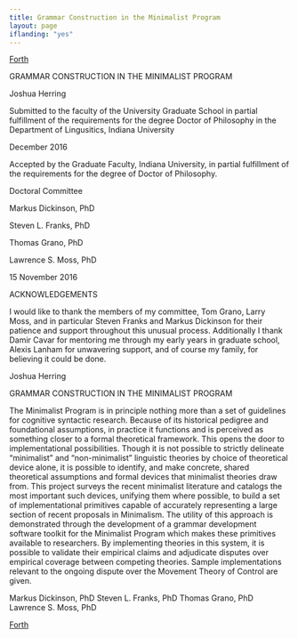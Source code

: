 ```yaml
---
title: Grammar Construction in the Minimalist Program
layout: page
iflanding: "yes"
---
```


[Forth](jherring-1)

<span id="anchor"></span>GRAMMAR CONSTRUCTION IN THE MINIMALIST PROGRAM

Joshua Herring

Submitted to the faculty of the University Graduate School in partial
fulfillment of the requirements for the degree Doctor of Philosophy in
the Department of Lingusitics, Indiana University

December 2016

Accepted by the Graduate Faculty, Indiana University, in partial
fulfillment of the requirements for the degree of Doctor of Philosophy.

Doctoral Committee

Markus Dickinson, PhD

Steven L. Franks, PhD

Thomas Grano, PhD

Lawrence S. Moss, PhD

15 November 2016

ACKNOWLEDGEMENTS

I would like to thank the members of my committee, Tom Grano, Larry
Moss, and in particular Steven Franks and Markus Dickinson for their
patience and support throughout this unusual process. Additionally I
thank Damir Cavar for mentoring me through my early years in graduate
school, Alexis Lanham for unwavering support, and of course my family,
for believing it could be done.

Joshua Herring

GRAMMAR CONSTRUCTION IN THE MINIMALIST PROGRAM

The Minimalist Program is in principle nothing more than a set of
guidelines for cognitive syntactic research. Because of its historical
pedigree and foundational assumptions, in practice it functions and is
perceived as something closer to a formal theoretical framework. This
opens the door to implementational possibilities. Though it is not
possible to strictly delineate “minimalist” and “non-minimalist”
linguistic theories by choice of theoretical device alone, it is
possible to identify, and make concrete, shared theoretical assumptions
and formal devices that minimalist theories draw from. This project
surveys the recent minimalist literature and catalogs the most important
such devices, unifying them where possible, to build a set of
implementational primitives capable of accurately representing a large
section of recent proposals in Minimalism. The utility of this approach
is demonstrated through the development of a grammar development
software toolkit for the Minimalist Program which makes these primitives
available to researchers. By implementing theories in this system, it is
possible to validate their empirical claims and adjudicate disputes over
empirical coverage between competing theories. Sample implementations
relevant to the ongoing dispute over the Movement Theory of Control are
given.

Markus Dickinson, PhD Steven L. Franks, PhD Thomas Grano, PhD Lawrence
S. Moss, PhD

[Forth](jherring-1)
